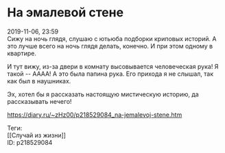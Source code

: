 На эмалевой стене
==================

   
 2019-11-06, 23:59   
  Сижу на ночь глядя, слушаю с ютьюба подборки криповых историй. А это лучше всего на ночь глядя делать, конечно. И при этом одному в квартире.   
   
 И тут вижу, из-за двери в комнату высовывается человеческая рука! Я такой -- АААА! А это была папина рука. Его прихода я не слышал, так как был в наушниках.   
   
 Эх, хотел бы я рассказать настоящую мистическую историю, да рассказывать нечего!   
    
 <https://diary.ru/~zHz00/p218529084_na-jemalevoj-stene.htm>   
   
 Теги:   
 [[Случай из жизни]]   
 ID: p218529084